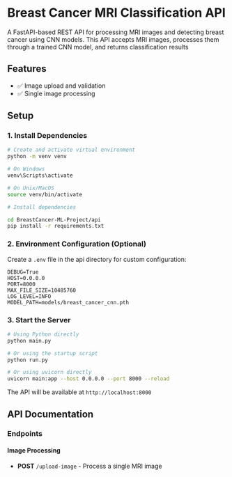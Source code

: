 # Breast Cancer MRI Classification API

A FastAPI-based REST API for processing MRI images and detecting breast cancer using CNN models. This API accepts MRI images, processes them through a trained CNN model, and returns classification results 

## Features

- ✅ Image upload and validation
- ✅ Single image processing


## Setup

### 1. Install Dependencies

```bash
# Create and activate virtual environment
python -m venv venv

# On Windows
venv\Scripts\activate

# On Unix/MacOS
source venv/bin/activate

# Install dependencies

cd BreastCancer-ML-Project/api
pip install -r requirements.txt
```

### 2. Environment Configuration (Optional)

Create a `.env` file in the api directory for custom configuration:

```env
DEBUG=True
HOST=0.0.0.0
PORT=8000
MAX_FILE_SIZE=10485760
LOG_LEVEL=INFO
MODEL_PATH=models/breast_cancer_cnn.pth
```

### 3. Start the Server

```bash
# Using Python directly
python main.py

# Or using the startup script
python run.py

# Or using uvicorn directly
uvicorn main:app --host 0.0.0.0 --port 8000 --reload
```

The API will be available at `http://localhost:8000`

## API Documentation

### Endpoints

#### Image Processing
- **POST** `/upload-image` - Process a single MRI image



```


